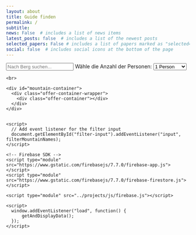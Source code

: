 ```yaml
---
layout: about
title: Guide finden
permalink: /
subtitle:
news: False  # includes a list of news items
latest_posts: false  # includes a list of the newest posts
selected_papers: False # includes a list of papers marked as "selected={true}"
social: false  # includes social icons at the bottom of the page
---
```


<html>
  <head>
    <title>Bergführer finden</title>
    <link rel="stylesheet" type="text/css" href="../projects/css/style.css">
  </head>

  <script type="text/javascript" src="../projects/js/functions.js"></script>

  <body>
    <div id="search-input-container1">
      <div id="search-input-container2">
        <input type="text" id="filter-input" placeholder="Nach Berg suchen...">
        <label for="numPersons">Wähle die Anzahl der Personen:</label>
        <select id="numPersons" onchange="getAndDisplayData()">
          <option value="1">1 Person</option>
          <option value="2">2 Personen</option>
          <option value="3">3 Personen</option>
          <option value="4">4 Personen</option>
        </select>
      </div>
    </div>

    <br>

    <div id="mountain-container">
      <div class="offer-container-wrapper">
        <div class="offer-container"></div>
      </div>
    </div>


    <script>
      // Add event listener for the filter input
      document.getElementById("filter-input").addEventListener("input", filterMountainNames);
    </script>

    <!-- Firebase SDK -->
    <script type="module" src="https://www.gstatic.com/firebasejs/7.7.0/firebase-app.js"></script>
    <script type="module" src="https://www.gstatic.com/firebasejs/7.7.0/firebase-firestore.js"></script>

    <script type="module" src="../projects/js/firebase.js"></script>

    <script>
      window.addEventListener("load", function() {
          getAndDisplayData();
      });
    </script>
  </body>
</html>